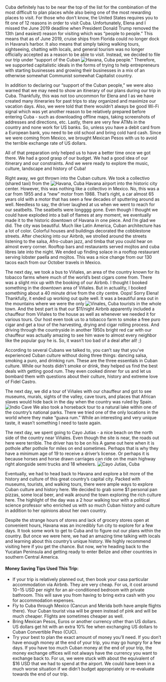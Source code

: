 Cuba definitely has to be near the top of the list for the combination of the most difficult to plan places while also being one of the most rewarding places to visit.  For those who don’t know, the United States requires you to fit one of 12 reasons in order to visit Cuba.  Unfortunately, Elena and I missed the June 2019 deadline when President Donald Trump removed the 13th (and easiest) reason for visiting which was “people to people.”  This means that as of June 2019, cruise ships from Florida could no longer dock in Havana’s harbor.  It also means that simply taking walking tours, sightseeing, chatting with locals, and general tourism was no longer officially accepted as a reason to be able to visit.  Instead, we decided to file our trip under “support of the Cuban ![](cuba/havanaStreetsDay_opt.jpg "Havana, Cuba") people.”  Therefore, we supported capitalistic ideals in the forms of trying to help entrepreneurs with starting businesses and growing their businesses in a mix of an otherwise somewhat Communist somewhat Capitalist country.

In addition to declaring our “support of the Cuban people,” we were also warned that we may need to show an itinerary of our plans during our trip in Cuba.  Thankfully, this was not too uncommon for Elena and I as we have created many itineraries for past trips to stay organized and maximize our vacation days.  Also, we were told that there wouldn’t always be good Wi-Fi signal which was yet another reason to be relatively prepared before entering Cuba - such as downloading offline maps, taking screenshots of addresses and directions, etc.  Lastly, there are very few ATMs in the country and none work for US banks.  So, unless you have a debit card from a European bank, you need to be old school and bring cold hard cash.  Since we were coming from Mexico, we brought Mexican Pesos with us to avoid the terrible exchange rate of US dollars.

All of that preparation only helped us to have a better time once we got there.  We had a good grasp of our budget.  We had a good idea of our itinerary and our constraints.  And we were ready to explore the music, culture, landscape and history of Cuba!

Right away, we got thrown into the Cuban culture.  We took a collectivo (shared taxi) from the ![](cuba/havanaStreets_opt.jpg "Havana, Cuba") Havana airport into the historic city center.  However, this was nothing like a collectivo in Mexico.  No, this was a car from 1955 and a “new” motor from 1988.  That’s right, a car almost 65 years old with a motor that has seen a few decades of sputtering around as well.  Needless to say, the driver laughed at us when we went to reach for our seatbelts.  The seatbelts were longggg gone.  Even though I thought we could have exploded into a ball of flames at any moment, we eventually made it to the historic downtown of Havana in one piece.  And I’m glad we did.  The city was beautiful. Much like Latin America, Cuban architecture has a lot of color.  Colorful houses and buildings decorated the cobblestone streets.  After checking into our Airbnb, we strolled around the streets listening to the salsa, Afro-cuban jazz, and timba that you could hear on almost every corner.  Rooftop bars and restaurants served mojitos and cuba libres late into the night.  We ended up finding solace in a rooftop restaurant serving lobster paella and mojitos.  This was a nice change from our 130 tacos each from our October travels in Mexico.

The next day, we took a bus to Viñales, an area of the country known for its tobacco farms where much of the world’s best cigars come from.  There was a slight mix up with the booking of our Airbnb.  I thought I booked something in the downtown area of Viñales.  But in actuality, I booked something about a 40 minute drive from the city centre.  Oops!  Sorry Elena!  Thankfully, it ended up working out quite well.  It was a beautiful area out in the mountains where we were the only ![](cuba/vinalesRain_opt.jpg "Vinales, Cuba") tourists in the whole town.  And the best part is that our $11/night Airbnb apparently included a chauffeur from Viñales to the house as well as whenever we needed it for various tours.  Our host even took us to a tobacco farm to smoke a free puro cigar and get a tour of the harvesting, drying and cigar rolling process.  And driving through the countryside in another 1950s bright red car with our chauffeur was actually amazing to see him wave to almost every neighbor like the popular guy he is.  So, it wasn’t too bad of a deal after all! ;)

According to several Cubans we talked to, you can’t say that you’ve experienced Cuban culture without doing three things: dancing salsa, smoking a puro, and drinking rum.  These are the three essentials in Cuban culture.  While our hosts didn’t smoke or drink, they helped us find the best deals with getting good rum.  They even cooked dinner for us and let us bombard them with questions about their culture, history and extreme love of Fidel Castro.

The next day, we did a tour of Viñales with our chauffeur and got to see museums, murals, sights of the valley, cave tours, and places that African slaves would hide back in the day when the country was ruled by Spain. ![](cuba/indioCave_opt.jpg "Indio Cave") We also took a horseback tour to a natural lake within one of the country’s national parks.  There we tried one of the only locations in the world where they make “guava rum.”  While an interesting and very unique taste, it wasn’t something I need to taste again.

The next day, we spent going to Cayo Jutías - a nice beach on the north side of the country near Viñales.  Even though the site is near, the roads out here were terrible.  The driver has to be on his A game out here when it is pothole after pothole for miles on end sometimes.  Perhaps that is why they have a minimum age of 19 to receive a driver’s license.  Or perhaps it is because horses and horse drawn carriages can ride on the main highway right alongside semi trucks and 18 wheelers. ![](cuba/cayojutias_opt.jpg "Cayo Jutias, Cuba") 

Eventually, we had to head back to Havana and explore a bit more of the history and culture of this great country’s capital city.  Packed with museums, tourists, and walking tours, there were ample ways to explore Cuban culture and history here.  We decided to grab some $1 personal pan pizzas, some local beer, and walk around the town exploring the rich culture here. The highlight of the day was a 2 hour walking tour with a political science professor who enriched us with so much Cuban history and culture in addition to her opinions about her own country.

Despite the strange hours of stores and lack of grocery stores open at convenient hours, Havana was an incredibly fun city to explore for a few days.  It took some work to get to Cuba and to figure out our plans within the country.  But once we were here, we had an amazing time talking with locals and learning about this country’s unique history.  We highly recommend visiting here if you get the chance.  But now, we’re heading back to the Yucatan Peninsula and getting ready to enter Belize and other countries in southern Central America.

#### Money Saving Tips Used This Trip:

* If your trip is relatively planned out, then book your casa particular accommodation via Airbnb.  They are very cheap.  For us, it cost around $10-$15 USD per night for an air-conditioned bedroom with private bathroom.  This will save you from having to bring extra cash with you for accommodation expenses.
* Fly to Cuba through Mexico (Cancun and Merida both have ample flights there).  Your Cuban tourist visa will be green instead of pink and will be much cheaper.  Flights are sometimes cheaper as well.
* Bring Mexican Pesos, Euros or another currency other than US dollars.  US dollars get hit with an extra 10% fee when exchanging US dollars to Cuban Convertible Peso (CUC).
* Try your best to plan the exact amount of money you’ll need.  If you don’t have enough money at the end of your trip, you may go hungry for a few days.  If you have too much Cuban money at the end of your trip, the money exchange offices will not always have the currency you want to exchange back to.  For us, we were stuck with about the equivalent of $16 USD that we had to spend at the airport.  We could have been in a much worse situation if we didn’t budget appropriately or re-evaluate towards the end of our trip.

